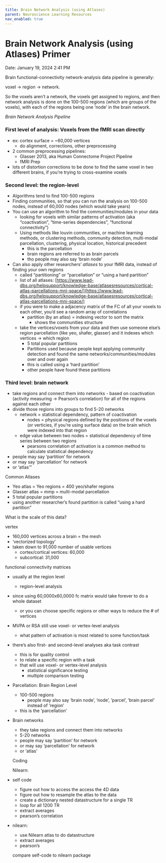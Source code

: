 ```yaml
---
title: Brain Network Analysis (using Atlases)
parent: Neuroscience Learning Resources
nav_enabled: true 
---
```


# Brain Network Analysis (using Atlases) Primer

Date: January 19, 2024 2:41 PM

Brain functional-connectivity network-analysis data pipeline is generally: 

voxel → region → network. 

So the voxels aren’t a network, the voxels get assigned to regions, and then network analysis is done on the 100-500 regions (which are groups of the voxels), with each of the regions being one ‘node’ in the brain network. 

*Brain Network Analysis Pipeline*

### First level of analysis: Voxels from the fMRI scan directly

- ex: cortex surface = ~60,000 vertices
    - do alignment, corrections, other preprocessing
- 2 common preprocessing pipelines:
    - Glasser 2013, aka Human Connectome Project Pipeline
    - fMRI Prep
- lots of distortion corrections to be done to find the same voxel in two different brains, if you’re trying to cross-examine voxels

### **Second level: the region-level**

- Algorithms tend to find 100-500 regions
- Finding communities, so that you can run the analysis on 100-500 nodes, instead of 60,000 nodes (which would take years)
- You can use an algorithm to find the communities/modules in your data
    - looking for voxels with similar patterns of activation (aka “coactivation”, “time-series dependencies”, “functional connectivity”)
    - Using methods like louvin communities, or machine learning methods, or clustering methods, community detection, multi-modal parcellation, clustering, physical location, historical precedent
        - this is the parcellation
        - brain regions are referred to as brain parcels
        - tho people may also say ‘brain node’
- Can also apply other researchers’ *atlases* to your fMRI data, instead of finding your own regions
    - called “partitioning” or “parcellation” or “using a hard partition”
    - list of all atlases: [https://www.lead-dbs.org/helpsupport/knowledge-base/atlasesresources/cortical-atlas-parcellations-mni-space/](https://www.lead-dbs.org/helpsupport/knowledge-base/atlasesresources/cortical-atlas-parcellations-mni-space/)
    - if you were to make a adjacency matrix of the FC of all your voxels to each other, you’d see a random array of correlations
        - partition (by an atlas) = indexing vector to sort the matrix
            - shows the communities structure
    - take the vertices/voxels from your data and then use someone else’s region parcellation (like yeo, shafer, glasser) and it indexes which vertices → which region
        - 5 total popular partitions
        - Partitions used because people kept applying community detection and found the same networks/communities/modules over and over again
        - this is called using a ‘hard partition’
        - other people have found these partitions

### Third level: brain network

- take regions and connect them into networks - based on coactivation (activity measuring -> Pearson’s correlation) for all of the regions against each other
- divide those regions into groups to find 5-20 networks
    - network = statistical dependency, pattern of coactivation
        - nodes = physical regions defined by the positions of the voxels (or verticies, if you’re using surface data) on the brain which were indexed into that region
    - edge value between two nodes = statistical dependency of time series between two regions
        - pearsons correlation of activation is a common method to calculate statistical dependency
- people may say ‘partition’ for network
- or may say ‘parcellation’ for network
- or ‘atlas’”

Common Atlases

- Yeo atlas = Yeo regions = 400 yeo/shafer regions
- Glasser atlas = mmp = multi-modal parcellation
- 5 total popular partitions
- using another researcher’s found partition is called “using a hard partition”

What is the scale of this data?

vertex

- 160,000 vertices across a brain = the mesh
- ‘vectorized topology’
- taken down to 91,000 number of usable vertices
    - cortex/cortical vertices: 60,000
    - subcortical: 31,000

functional connectivity matrices

- usually at the region level
    - region-level analysis
- since using 60,0000x60,0000 fc matrix would take forever to do a whole dataset
    - or you can choose specific regions or other ways to reduce the # of vertices
- MVPA or RSA still use voxel- or vertex-level analysis
    - what pattern of activation is most related to some function/task
- there’s also first- and second-level analyses aka task contrast
    - this is for quality control
    - to relate a specific region with a task
    - that will use voxel- or vertex-level analysis
        - statistical significance testing
        - multiple comparison testing

- Parcellation: Brain Region Level
    - 100-500 regions
        - people may also say ‘brain node’, ‘node’, ‘parcel’, ‘brain parcel’ instead of ‘region’
    - this is the ‘parcellation’

- Brain networks
    - they take regions and connect them into networks
    - 5-20 networks
    - people may say ‘partition’ for network
    - or may say ‘parcellation’ for network
    - or ‘atlas’
    
    Coding 
    
    Nilearn:
    

- self code
    - figure out how to access the access the 4D data
    - figure out how to resample the atlas to the data
    - create a dictionary nested datastructure for a single TR
    - loop for all 1200 TR
    - extract averages
    - pearson’s correlation
- nilearn:
    - use Nilearn atlas to do datastructure
    - extract averages
    - pearson’s
    
    compare self-code to nilearn package